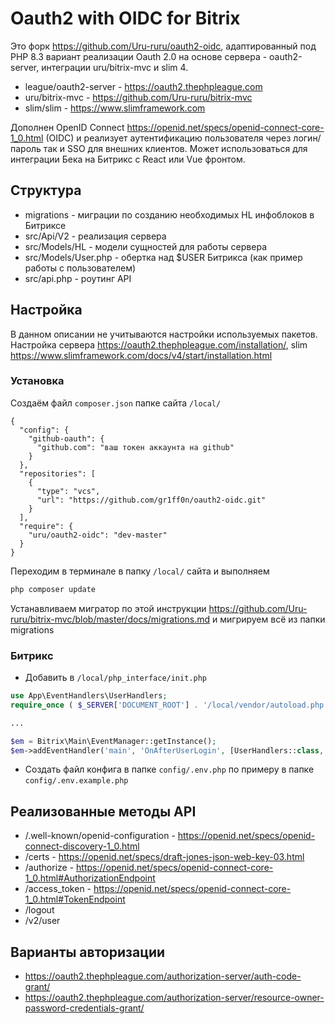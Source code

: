 # Oauth2 with OIDC for Bitrix
Это форк https://github.com/Uru-ruru/oauth2-oidc, адаптированный под PHP 8.3 вариант реализации Oauth 2.0 на основе сервера - oauth2-server, интеграции uru/bitrix-mvc и slim 4.
- league/oauth2-server - https://oauth2.thephpleague.com
- uru/bitrix-mvc - https://github.com/Uru-ruru/bitrix-mvc
- slim/slim - https://www.slimframework.com

Дополнен OpenID Connect https://openid.net/specs/openid-connect-core-1_0.html (OIDC) и реализует аутентификацию пользователя через логин/пароль так и SSO для внешних клиентов.
Может использоваться для интеграции Бека на Битрикс с React или Vue фронтом.

## Структура

- migrations - миграции по созданию необходимых HL инфоблоков в Битриксе
- src/Api/V2 - реализация сервера
- src/Models/HL - модели сущностей для работы сервера
- src/Models/User.php - обертка над $USER Битрикса (как пример работы с пользователем)
- src/api.php - роутинг API

## Настройка

В данном описании не учитываются настройки используемых пакетов. Настройка сервера https://oauth2.thephpleague.com/installation/,
slim https://www.slimframework.com/docs/v4/start/installation.html 

### Установка
Создаём файл `composer.json` папке сайта `/local/`
````composer
{
  "config": {
    "github-oauth": {
      "github.com": "ваш токен аккаунта на github"
    }
  },
  "repositories": [
    {
      "type": "vcs",
      "url": "https://github.com/gr1ff0n/oauth2-oidc.git"
    }
  ],
  "require": {
    "uru/oauth2-oidc": "dev-master"
  }
}
````

Переходим в терминале в папку `/local/` сайта и выполняем
````bash
php composer update
````

Устанавливаем мигратор по этой инструкции https://github.com/Uru-ruru/bitrix-mvc/blob/master/docs/migrations.md и мигрируем всё из папки migrations

### Битрикс
- Добавить в `/local/php_interface/init.php`
````php
use App\EventHandlers\UserHandlers;
require_once ( $_SERVER['DOCUMENT_ROOT'] . '/local/vendor/autoload.php' );

...

$em = Bitrix\Main\EventManager::getInstance();
$em->addEventHandler('main', 'OnAfterUserLogin', [UserHandlers::class, "redirectAfterLogin"]);
````
- Создать файл конфига в папке `config/.env.php` по примеру в папке `config/.env.example.php`


## Реализованные методы API

- /.well-known/openid-configuration - https://openid.net/specs/openid-connect-discovery-1_0.html
- /certs - https://openid.net/specs/draft-jones-json-web-key-03.html
- /authorize - https://openid.net/specs/openid-connect-core-1_0.html#AuthorizationEndpoint
- /access_token - https://openid.net/specs/openid-connect-core-1_0.html#TokenEndpoint
- /logout
- /v2/user

## Варианты авторизации

- https://oauth2.thephpleague.com/authorization-server/auth-code-grant/
- https://oauth2.thephpleague.com/authorization-server/resource-owner-password-credentials-grant/


